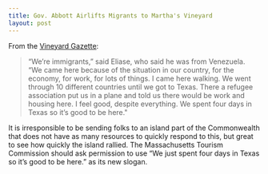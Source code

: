 ```yaml
---
title: Gov. Abbott Airlifts Migrants to Martha's Vineyard
layout: post
---
```

From the [Vineyard Gazette](https://vineyardgazette.com/news/2022/09/14/planeload-venezuelan-refugees-arrive-marthas-vineyard-airport):
> “We’re immigrants,” said Eliase, who said he was from Venezuela. “We came here because of the situation in our country, for the economy, for work, for lots of things. I came here walking. We went through 10 different countries until we got to Texas. There a refugee association put us in a plane and told us there would be work and housing here. I feel good, despite everything. We spent four days in Texas so it’s good to be here."

It is irresponsible to be sending folks to an island part of the Commonwealth that does not have as many resources to quickly respond to this, but great to see how quickly the island rallied. The Massachusetts Tourism Commission should ask permission to use “We just spent four days in Texas so it’s good to be here.” as its new slogan.

